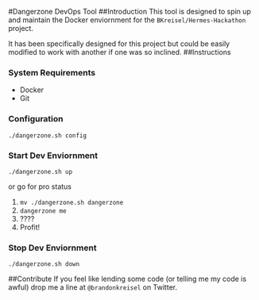 #Dangerzone DevOps Tool
##Introduction
This tool is designed to spin up and maintain the Docker enviornment
for the `BKreisel/Hermes-Hackathon` project.

It has been specifically designed for this project but could be easily
modified to work with another if one was so inclined.
##Instructions
### System Requirements
- Docker  
- Git

### Configuration
`./dangerzone.sh config`
### Start Dev Enviornment
`./dangerzone.sh up`


or go for pro status

1. `mv ./dangerzone.sh dangerzone`
2. `dangerzone me`
3. ????
4. Profit!


### Stop Dev Enviornment
`./dangerzone.sh down`

##Contribute
If you feel like lending some code (or telling me my code is awful) drop me a line at `@brandonkreisel` on Twitter.
 
